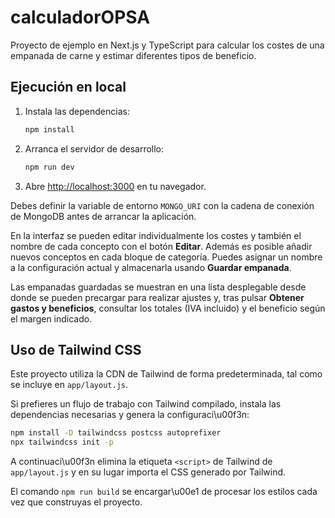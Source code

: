 # calculadorOPSA

Proyecto de ejemplo en Next.js y TypeScript para calcular los costes de una empanada de carne y estimar diferentes tipos de beneficio.

## Ejecución en local

1. Instala las dependencias:
   ```bash
   npm install
   ```
2. Arranca el servidor de desarrollo:
   ```bash
   npm run dev
   ```
3. Abre [http://localhost:3000](http://localhost:3000) en tu navegador.

Debes definir la variable de entorno `MONGO_URI` con la cadena de conexión de MongoDB antes de arrancar la aplicación.

En la interfaz se pueden editar individualmente los costes y también el nombre de cada concepto con el botón **Editar**. Además es posible añadir nuevos conceptos en cada bloque de categoría. Puedes asignar un nombre a la configuración actual y almacenarla usando **Guardar empanada**.

Las empanadas guardadas se muestran en una lista desplegable desde donde se pueden precargar para realizar ajustes y, tras pulsar **Obtener gastos y beneficios**, consultar los totales (IVA incluido) y el beneficio según el margen indicado.

## Uso de Tailwind CSS

Este proyecto utiliza la CDN de Tailwind de forma predeterminada, tal como se incluye en `app/layout.js`.

Si prefieres un flujo de trabajo con Tailwind compilado, instala las dependencias necesarias y genera la configuraci\u00f3n:

```bash
npm install -D tailwindcss postcss autoprefixer
npx tailwindcss init -p
```

A continuaci\u00f3n elimina la etiqueta `<script>` de Tailwind de `app/layout.js` y en su lugar importa el CSS generado por Tailwind.

El comando `npm run build` se encargar\u00e1 de procesar los estilos cada vez que construyas el proyecto.

